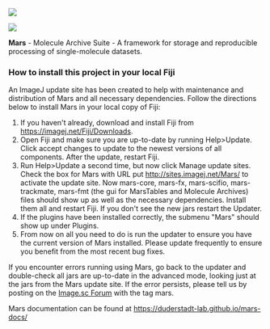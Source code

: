 [![](https://github.com/duderstadt-lab/mars-core/actions/workflows/build-main.yml/badge.svg)](https://github.com/duderstadt-lab/mars-core/actions/workflows/build-main.yml)

<p><img src="https://raw.githubusercontent.com/duderstadt-lab/mars-docs/master/assets/MARS%20front%20page.png" width=“800"></p>

**Mars** - Molecule Archive Suite - A framework for storage and reproducible processing of single-molecule datasets.

### How to install this project in your local Fiji
An ImageJ update site has been created to help with maintenance and distribution of Mars and all necessary dependencies. Follow the directions below to install Mars in your local copy of Fiji:
1. If you haven't already, download and install Fiji from https://imagej.net/Fiji/Downloads.
2. Open Fiji and make sure you are up-to-date by running Help>Update. Click accept changes to update to the newest versions of all components. After the update, restart Fiji.
3. Run Help>Update a second time, but now click Manage update sites. Check the box for Mars with URL put http://sites.imagej.net/Mars/ to activate the update site. Now mars-core, mars-fx, mars-scifio, mars-trackmate, mars-fmt (the gui for MarsTables and Molecule Archives) files should show up as well as the necessary dependencies. Install them all and restart Fiji. If you don't see the new jars restart the Updater.
4. If the plugins have been installed correctly, the submenu "Mars" should show up under Plugins.
5. From now on all you need to do is run the updater to ensure you have the current version of Mars installed. Please update frequently to ensure you benefit from the most recent bug fixes.

If you encounter errors running using Mars, go back to the updater and double-check all jars are up-to-date in the advanced mode, looking just at the jars from the Mars update site. If the error persists, please tell us by posting on the [Image.sc Forum](https://forum.image.sc) with the tag mars.

Mars documentation can be found at https://duderstadt-lab.github.io/mars-docs/

